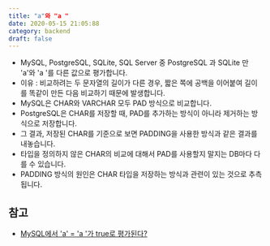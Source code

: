 ```yaml
---
title: "a"와 "a "
date: 2020-05-15 21:05:88
category: backend
draft: false
---
```


- MySQL, PostgreSQL, SQLite, SQL Server 중 PostgreSQL 과 SQLite 만 'a'와 'a '를 다른 값으로 평가합니다.
- 이유 : 비교하려는 두 문자열의 길이가 다른 경우, 짧은 쪽에 공백을 이어붙여 길이를 똑같이 만든 다음 비교하기 때문에 발생합니다.
- MySQL은 CHAR와 VARCHAR 모두 PAD 방식으로 비교합니다.
- PostgreSQL은 CHAR를 저장할 때, PAD를 추가하는 방식이 아니라 제거하는 방식으로 저장합니다.
- 그 결과, 저장된 CHAR를 기준으로 보면 PADDING을 사용한 방식과 같은 결과를 내놓습니다.
- 타입을 정의하지 않은 CHAR의 비교에 대해서 PAD를 사용할지 말지는 DB마다 다를 수 있습니다.
- PADDING 방식의 원인은 CHAR 타입을 저장하는 방식과 관련이 있는 것으로 추측됩니다.

## 참고

- [MySQL에서 'a' = 'a '가 true로 평가된다?](http://woowabros.github.io/study/2018/02/26/mysql-char-comparison)
